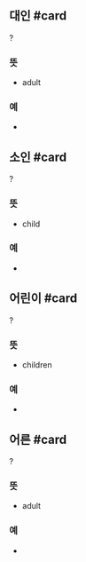 ## 대인 #card
?
### 뜻
- adult
### 예
-
<!--SR:!2024-08-07,1,230-->

## 소인 #card
?
### 뜻
- child
### 예
-

## 어린이 #card
?
### 뜻
- children
### 예
-

## 어른 #card
?
### 뜻
- adult
### 예
-
